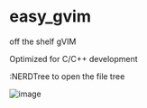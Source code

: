# easy_gvim
off the shelf gVIM

Optimized for C/C++ development

:NERDTree to open the file tree

![image](https://user-images.githubusercontent.com/31635002/209905758-cfe1337b-41d5-4a18-a331-eb3c07cd4c33.png)


